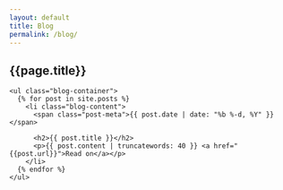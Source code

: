 ```yaml
---
layout: default
title: Blog
permalink: /blog/
---
```

<div class="post">

  <section class="content">
    <h2 id="Blog">{{page.title}}</h2>
  

    <ul class="blog-container">
      {% for post in site.posts %}
        <li class="blog-content">
          <span class="post-meta">{{ post.date | date: "%b %-d, %Y" }}</span>

          <h2>{{ post.title }}</h2>
          <p>{{ post.content | truncatewords: 40 }} <a href="{{post.url}}">Read on</a></p>
        </li>
      {% endfor %}
    </ul>

  </section>

</div>

